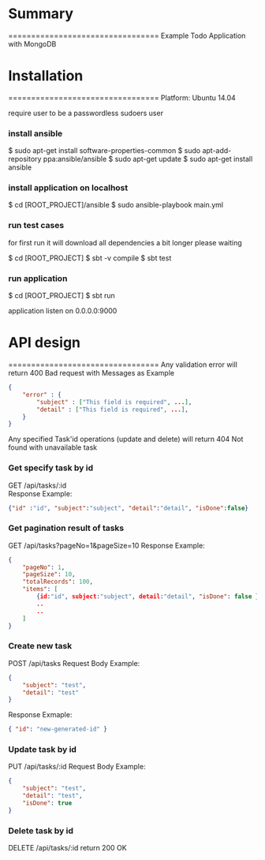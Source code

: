 # Summary
=================================
Example Todo Application with MongoDB

# Installation
=================================
Platform: Ubuntu 14.04

require user to be a passwordless sudoers user

### install ansible
$ sudo apt-get install software-properties-common
$ sudo apt-add-repository ppa:ansible/ansible
$ sudo apt-get update
$ sudo apt-get install ansible

### install application on localhost
$ cd [ROOT_PROJECT]/ansible
$ sudo ansible-playbook main.yml

### run test cases 
for first run it will download all dependencies a bit longer please waiting

$ cd [ROOT_PROJECT]
$ sbt -v compile
$ sbt test

### run application
$ cd [ROOT_PROJECT]
$ sbt run

application listen on 0.0.0.0:9000

# API design
=================================
Any validation error will return 400 Bad request with Messages as Example
```json
{
	"error" : {
		"subject" : ["This field is required", ...],
		"detail" : ["This field is required", ...],
	}
}
```
Any specified Task'id operations (update and delete) will return 404 Not found with unavailable task

### Get specify task by id

GET /api/tasks/:id	 
Response Example:
```json
{"id" :"id", "subject":"subject", "detail":"detail", "isDone":false}
```

###  Get pagination result of tasks

GET /api/tasks?pageNo=1&pageSize=10
Response Example:
```json
{
	"pageNo": 1,
	"pageSize": 10,
	"totalRecords": 100,
	"items": [
		{id:"id", subject:"subject", detail:"detail", "isDone": false },
		..
		..
	]
}
```

###  Create new task

POST  /api/tasks
Request Body Example:
```json
{
	"subject": "test",
	"detail": "test"
}
```
Response Exmaple:
```json
{ "id": "new-generated-id" }
```

###  Update task by id

PUT	/api/tasks/:id
Request Body Example:
```json
{
	"subject": "test",
	"detail": "test",
	"isDone": true
}
```

###  Delete task by id
DELETE	/api/tasks/:id
return 200 OK
	

